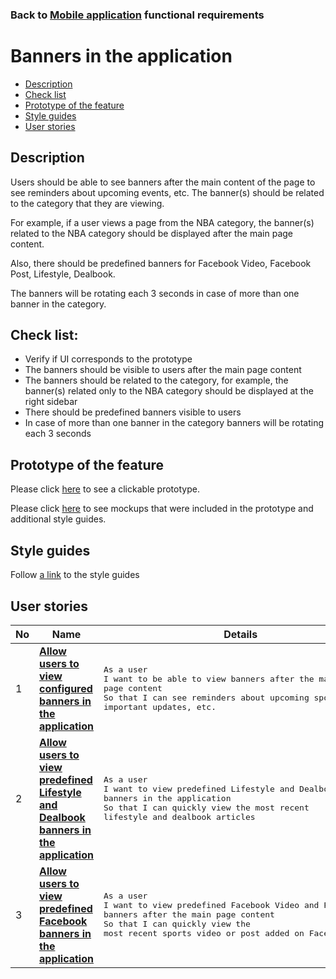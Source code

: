 ### Back to [Mobile application](../../#mobile-application) functional requirements

# Banners in the application

- [Description](#description)
- [Check list](#check-list)
- [Prototype of the feature](#prototype-of-the-feature)
- [Style guides](#style-guides)
- [User stories](#user-stories)

## Description

Users should be able to see banners after the main content of the page to see reminders about upcoming events, etc. The banner(s) should be related to the category that they are viewing.

For example, if a user views a page from the NBA category, the banner(s) related to the NBA category should be displayed after the main page content.

Also, there should be predefined banners for Facebook Video, Facebook Post, Lifestyle, Dealbook.

The banners will be rotating each 3 seconds in case of more than one banner in the category.

## Check list:

  - Verify if UI corresponds to the prototype
  - The banners should be visible to users after the main page content
  - The banners should be related to the category, for example, the banner(s) related only to the NBA category should be displayed at the right sidebar
  - There should be predefined banners visible to users
  - In case of more than one banner in the category banners will be rotating each 3 seconds

## Prototype of the feature

Please click [here](https://www.figma.com/proto/JVDTph8VY9Ye7kz8BTDxhJ/1-Sports-Hub-General-Prototype?page-id=0%3A5852&node-id=0%3A7481&viewport=-1637%2C-969%2C0.37520089745521545&scaling=scale-down) to see a clickable prototype.

Please click [here](https://www.figma.com/file/egXgh8BYD7Xaa0JeMNhv9R/Manage-advertisements?node-id=0%3A1075) to see mockups that were included in the prototype and additional style guides.

## Style guides

Follow [a link](https://www.figma.com/proto/0zkkf5WC77OSpvyD6YXpFE/Style-guides?page-id=0%3A1&node-id=19%3A5368&viewport=266%2C48%2C0.54&scaling=min-zoom&starting-point-node-id=19%3A5368) to the style guides

## User stories

No           |      Name     |   Details
------------ | ------------- | -------------
1 |[**Allow users to view configured banners in the application**](/sports_hub_portal/mobile_application_features/banners/user_stories/view_banner)|<pre>As a user<br>I want to be able to view banners after the main page content<br>So that I can see reminders about upcoming sport events, important updates, etc.</pre>
2 |[**Allow users to view predefined Lifestyle and Dealbook banners in the application**](/sports_hub_portal/mobile_application_features/banners/user_stories/view_pedefined_lifestyle_dealbook_banners)|<pre>As a user<br>I want to view predefined Lifestyle and Dealbook banners in the application<br>So that I can quickly view the most recent lifestyle and dealbook articles</pre>
3 |[**Allow users to view predefined Facebook banners in the application**](/sports_hub_portal/mobile_application_features/banners/user_stories/view_pedefined_facebook_banners)|<pre>As a user<br>I want to view predefined Facebook Video and Post banners after the main page content<br>So that I can quickly view the most recent sports video or post added on Facebook</pre>
